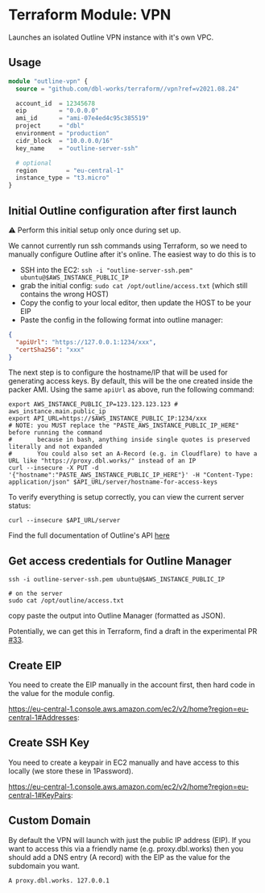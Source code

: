 # Terraform Module: VPN

Launches an isolated Outline VPN instance with it's own VPC.



## Usage

```terraform
module "outline-vpn" {
  source = "github.com/dbl-works/terraform//vpn?ref=v2021.08.24"

  account_id  = 12345678
  eip         = "0.0.0.0"
  ami_id      = "ami-07e4ed4c95c385519"
  project     = "dbl"
  environment = "production"
  cidr_block  = "10.0.0.0/16"
  key_name    = "outline-server-ssh"

  # optional
  region        = "eu-central-1"
  instance_type = "t3.micro"
}
```



## Initial Outline configuration after first launch

:warning: Perform this initial setup only once during set up.

We cannot currently run ssh commands using Terraform, so we need to manually configure Outline after it's online. The easiest way to do this is to

- SSH into the EC2: `ssh -i "outline-server-ssh.pem" ubuntu@$AWS_INSTANCE_PUBLIC_IP`
- grab the initial config: `sudo cat /opt/outline/access.txt` (which still contains the wrong HOST)
- Copy the config to your local editor, then update the HOST to be your EIP
- Paste the config in the following format into outline manager:

```json
{
  "apiUrl": "https://127.0.0.1:1234/xxx",
  "certSha256": "xxx"
}
```

The next step is to configure the hostname/IP that will be used for generating access keys. By default, this will be the one created inside the packer AMI. Using the same `apiUrl` as above, run the following command:

```shell
export AWS_INSTANCE_PUBLIC_IP=123.123.123.123 # aws_instance.main.public_ip
export API_URL=https://$AWS_INSTANCE_PUBLIC_IP:1234/xxx
# NOTE: you MUST replace the "PASTE_AWS_INSTANCE_PUBLIC_IP_HERE" before running the command
#       because in bash, anything inside single quotes is preserved literally and not expanded
#       You could also set an A-Record (e.g. in Cloudflare) to have a URL like "https://proxy.dbl.works/" instead of an IP
curl --insecure -X PUT -d '{"hostname":"PASTE_AWS_INSTANCE_PUBLIC_IP_HERE"}' -H "Content-Type: application/json" $API_URL/server/hostname-for-access-keys
```

To verify everything is setup correctly, you can view the current server status:

```shell
curl --insecure $API_URL/server
```

Find the full documentation of Outline's API [here](https://redocly.github.io/redoc/?url=https://raw.githubusercontent.com/Jigsaw-Code/outline-server/master/src/shadowbox/server/api.yml)



## Get access credentials for Outline Manager

```shell
ssh -i outline-server-ssh.pem ubuntu@$AWS_INSTANCE_PUBLIC_IP

# on the server
sudo cat /opt/outline/access.txt
```

copy paste the output into Outline Manager (formatted as JSON).

Potentially, we can get this in Terraform, find a draft in the experimental PR [#33](https://github.com/dbl-works/terraform/pull/33).



## Create EIP

You need to create the EIP manually in the account first, then hard code in the value for the module config.

https://eu-central-1.console.aws.amazon.com/ec2/v2/home?region=eu-central-1#Addresses:



## Create SSH Key

You need to create a keypair in EC2 manually and have access to this locally (we store these in 1Password).

https://eu-central-1.console.aws.amazon.com/ec2/v2/home?region=eu-central-1#KeyPairs:



## Custom Domain

By default the VPN will launch with just the public IP address (EIP). If you want to access this via a friendly name (e.g. proxy.dbl.works) then you should add a DNS entry (A record) with the EIP as the value for the subdomain you want.

`A proxy.dbl.works. 127.0.0.1`
